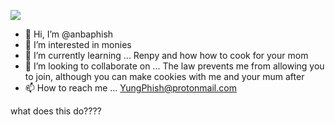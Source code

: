 ![](https://files.catbox.moe/y5cu3n.gif)




- 👋 Hi, I’m @anbaphish
- 👀 I’m interested in monies
- 🌱 I’m currently learning ... Renpy and how how to cook for your mom
- 💞️ I’m looking to collaborate on ... The law prevents me from allowing you to join, although you can make cookies with me and your mum after
- 📫 How to reach me ... YungPhish@protonmail.com

<!---
anbaphish/anbaphish is a ✨ special ✨ repository because its `README.md` (this file) appears on your GitHub profile.
You can click the Preview link to take a look at your changes.
--->

what does this do????
